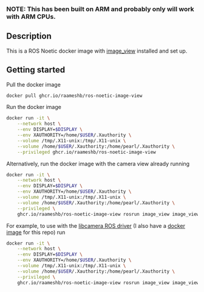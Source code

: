 ### NOTE: This has been built on ARM and probably only will work with ARM CPUs.
## Description
This is a ROS Noetic docker image with [image_view](http://wiki.ros.org/image_view) installed and set up.
## Getting started
Pull the docker image
```bash
docker pull ghcr.io/raameshb/ros-noetic-image-view
```
Run the docker image
```bash
docker run -it \
    --network host \
    --env DISPLAY=$DISPLAY \
    --env XAUTHORITY=/home/$USER/.Xauthority \
    --volume /tmp/.X11-unix:/tmp/.X11-unix \
    --volume /home/$USER/.Xauthority:/home/pearl/.Xauthority \
    --privileged ghcr.io/raameshb/ros-noetic-image-view
```
Alternatively, run the docker image with the camera view already running
```bash
docker run -it \
    --network host \
    --env DISPLAY=$DISPLAY \
    --env XAUTHORITY=/home/$USER/.Xauthority \
    --volume /tmp/.X11-unix:/tmp/.X11-unix \
    --volume /home/$USER/.Xauthority:/home/pearl/.Xauthority \
    --privileged \
    ghcr.io/raameshb/ros-noetic-image-view rosrun image_view image_view image:=[NAME_OF_ROSTOPIC]
```
For example, to use with the [libcamera ROS driver](https://github.com/ctu-mrs/libcamera_ros_driver) (I also have a [docker image](https://github.com/RaameshB/libcamera-ros-driver-docker/pkgs/container/libcamera-ros-driver) for this repo) run
```bash
docker run -it \
    --network host \
    --env DISPLAY=$DISPLAY \
    --env XAUTHORITY=/home/$USER/.Xauthority \
    --volume /tmp/.X11-unix:/tmp/.X11-unix \
    --volume /home/$USER/.Xauthority:/home/pearl/.Xauthority \
    --privileged \
    ghcr.io/raameshb/ros-noetic-image-view rosrun image_view image_view image:=/uav1/camera_front/image_raw
```
